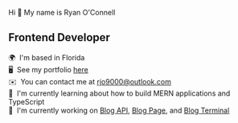 Hi 👋 My name is Ryan O'Connell
## Frontend Developer
🌍  I'm based in Florida  
🖥️  See my portfolio [here](https://neptunerjo.github.io/portfolio/)  
✉️  You can contact me at [rjo9000@outlook.com](mailto:rjo9000@outlook.com)  
🧠  I'm currently learning about how to build MERN applications and TypeScript  
🚀  I'm currently working on [Blog API](https://github.com/neptunerjo/blog-api), [Blog Page](https://github.com/NeptuneRjo/blog-api-terminal), and [Blog Terminal](https://github.com/NeptuneRjo/blog-api-terminal) 

